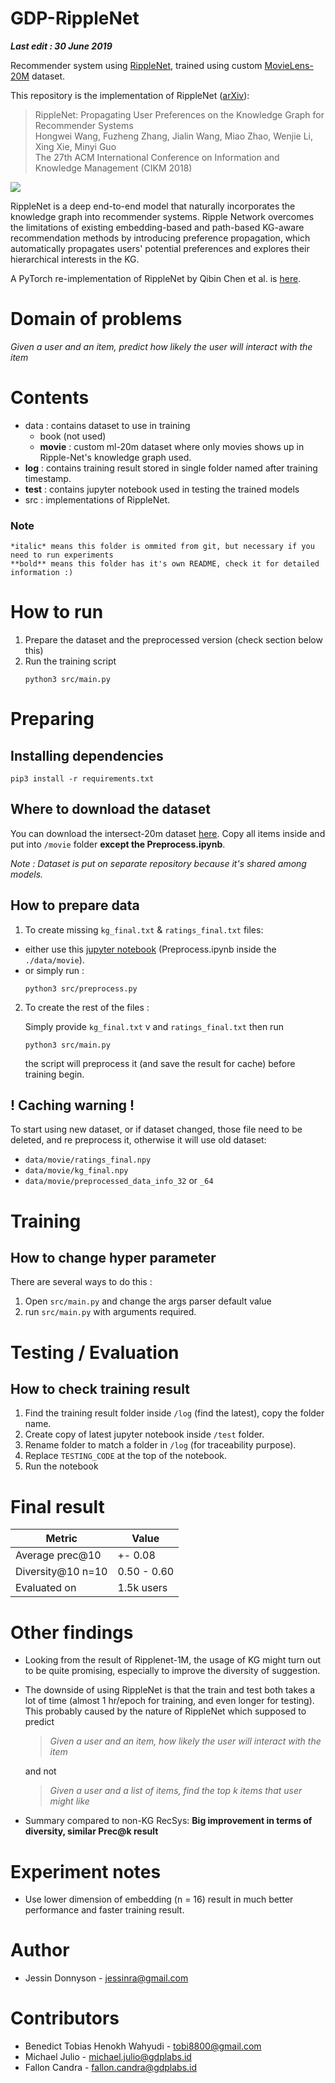 # GDP-RippleNet

***Last edit : 30 June 2019***

Recommender system using [RippleNet](http://users.cecs.anu.edu.au/~akmenon/papers/autorec/autorec-paper.pdf), trained using custom [MovieLens-20M](https://grouplens.org/datasets/movielens/20m/) dataset.

This repository is the implementation of RippleNet ([arXiv](https://arxiv.org/abs/1803.03467)):
> RippleNet: Propagating User Preferences on the Knowledge Graph for Recommender Systems  
Hongwei Wang, Fuzheng Zhang, Jialin Wang, Miao Zhao, Wenjie Li, Xing Xie, Minyi Guo  
The 27th ACM International Conference on Information and Knowledge Management (CIKM 2018)

![](https://github.com/hwwang55/RippleNet/blob/master/framework.jpg)

RippleNet is a deep end-to-end model that naturally incorporates the knowledge graph into recommender systems.
Ripple Network overcomes the limitations of existing embedding-based and path-based KG-aware recommendation methods by introducing preference propagation, which automatically propagates users' potential preferences and explores their hierarchical interests in the KG.

A PyTorch re-implementation of RippleNet by Qibin Chen et al. is [here](https://github.com/qibinc/RippleNet-PyTorch).

# Domain of problems
*Given a user and an item, predict how likely the user will interact with the item*

# Contents
- data : contains dataset to use in training
    - book (not used)
    - **movie** : custom ml-20m dataset where only movies shows up in Ripple-Net's knowledge graph used.    
- **log** : contains training result stored in single folder named after training timestamp.
- **test** : contains jupyter notebook used in testing the trained models
- src : implementations of RippleNet.

### Note
    *italic* means this folder is ommited from git, but necessary if you need to run experiments
    **bold** means this folder has it's own README, check it for detailed information :)


# How to run
1. Prepare the dataset and the preprocessed version (check section below this)
2. Run the training script
    ~~~
    python3 src/main.py
    ~~~

# Preparing 
## Installing dependencies 

    pip3 install -r requirements.txt

## Where to download the dataset
You can download the intersect-20m dataset [here](https://github.com/Jessinra/GDP-KG-Dataset). Copy all items inside and put into `/movie` folder **except the Preprocess.ipynb**.

*Note : Dataset is put on separate repository because it's shared among models.*

## How to prepare data

1. To create missing `kg_final.txt` & `ratings_final.txt` files:
- either use this [jupyter notebook](./data/movie/Preprocess.ipynb) (Preprocess.ipynb inside the `./data/movie`).
- or simply run :
     ```
     python3 src/preprocess.py
     ```
2. To create the rest of the files :
    
    Simply provide `kg_final.txt` v and `ratings_final.txt` then run 
    ~~~
    python3 src/main.py
    ~~~
    the script will preprocess it (and save the result for cache) before training begin.

## **! Caching warning !**
To start using new dataset, or if dataset changed, those file need to be deleted, and re preprocess it, otherwise it will use old dataset:
- `data/movie/ratings_final.npy`
- `data/movie/kg_final.npy`
- `data/movie/preprocessed_data_info_32` or `_64`

# Training
## How to change hyper parameter
There are several ways to do this :
1. Open `src/main.py` and change the args parser default value
2. run `src/main.py` with arguments required.

# Testing / Evaluation
## How to check training result
1. Find the training result folder inside `/log` (find the latest), copy the folder name.
2. Create copy of latest jupyter notebook inside `/test` folder.
3. Rename folder to match a folder in `/log` (for traceability purpose).
4. Replace `TESTING_CODE` at the top of the notebook.
5. Run the notebook

# Final result
| Metric             | Value       |
|--------------------|-------------|
| Average prec@10    | +- 0.08     |
| Diversity@10 n=10  | 0.50 - 0.60 |
| Evaluated on       | 1.5k users  |

# Other findings
- Looking from the result of Ripplenet-1M, the usage of KG might turn out to be quite promising, especially to improve the diversity of suggestion.
  
- The downside of using RippleNet is that the train and test both takes a lot of time (almost 1 hr/epoch for training, and even longer for testing). This probably caused by the nature of RippleNet which supposed to predict 

    >*Given a user and an item, how likely the user will interact with the item*
    
    and not

    >*Given a user and a list of items, find the top k items that user might like*
  
- Summary compared to non-KG RecSys: **Big improvement in terms of diversity, similar Prec@k result**

# Experiment notes
- Use lower dimension of embedding (n = 16) result in much better performance and faster training result.

# Author
- Jessin Donnyson - jessinra@gmail.com

# Contributors
- Benedict Tobias Henokh Wahyudi - tobi8800@gmail.com
- Michael Julio - michael.julio@gdplabs.id
- Fallon Candra - fallon.candra@gdplabs.id